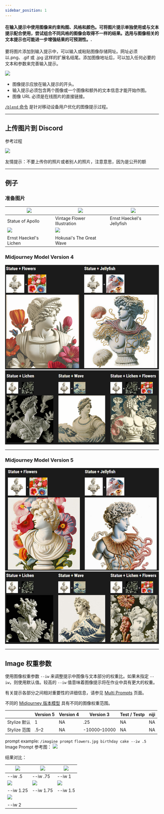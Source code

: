 ```yaml
---
sidebar_position: 1
---
```



#### 在输入提示中使用图像来约束构图、风格和颜色。可将图片提示单独使用或与文本提示配合使用，尝试组合不同风格的图像会取得不一样的结果。选用与图像相关的文本提示也可能进一步增强结果的可预测性。.


要将图片添加到输入提示中，可以输入或粘贴图像存储网址。网址必须以.png、.gif 或 .jpg 这样的扩展名结尾。添加图像地址后，可以加入任何必要的文本和参数来完善输入提示。

![](https://cdn.document360.io/3040c2b6-fead-4744-a3a9-d56d621c6c7e/Images/Documentation/MJ%20Prompt.png)

* 图像提示应放在输入提示的开头。  
* 输入提示必须包含两个图像或一个图像和额外的文本信息才能开始作图。  
* 图像 URL 必须是在线图片的直接链接。  

[`/blend` 命令](https://docs.midjourney.com/blend) 是针对移动设备用户优化的图像提示过程。

* * *

上传图片到   Discord
--------------------------

参考过程

![](https://cdn.document360.io/3040c2b6-fead-4744-a3a9-d56d621c6c7e/Images/Documentation/Discord_FHZfwDLhLY.gif)

友情提示：不要上传你的照片或者别人的照片，注意意思，因为是公开的额


* * *

例子
--------

### 准备图片
|![](https://cdn.document360.io/3040c2b6-fead-4744-a3a9-d56d621c6c7e/Images/Documentation/MJ_ImagePrompt_Statue.png)|![](https://cdn.document360.io/3040c2b6-fead-4744-a3a9-d56d621c6c7e/Images/Documentation/MJ_ImagePrompt_Flowers.png)|![](https://cdn.document360.io/3040c2b6-fead-4744-a3a9-d56d621c6c7e/Images/Documentation/MJ_ImagePrompt_Jelly.jpg)|
|-|-|-|
|Statue of Apollo|Vintage Flower Illustration|Ernst Haeckel's Jellyfish|
|![](https://cdn.document360.io/3040c2b6-fead-4744-a3a9-d56d621c6c7e/Images/Documentation/MJ_ImagePrompt_Lichen.png)|![](https://cdn.document360.io/3040c2b6-fead-4744-a3a9-d56d621c6c7e/Images/Documentation/MJ_ImagePrompt_Wave.png)|
|Ernst Haeckel's Lichen|Hokusai's The Great Wave|



### Midjourney Model Version 4

![](../../../assets/doc/imgp/1111.png)
![](../../../assets/doc/imgp/22222.png)

* * *

### Midjourney Model Version 5

![](../../../assets/doc/imgp/33333.png)
![](../../../assets/doc/imgp/44444.png)


* * *

Image 权重参数
----------------------


使用图像权重参数 `--iw` 来调整提示中图像与文本部分的权重比。如果未指定 `--iw`，则使用默认值。较高的 `--iw` 值意味着图像提示将在作业中具有更大的权重。

有关提示各部分之间相对重要性的详细信息，请参见 [Multi Prompts](https://docs.midjourney.com/multi-prompts) 页面。

不同的 [Midjourney 版本模型](https://docs.midjourney.com/models) 具有不同的图像权重范围。

|              | Version 5 | Version 4 | Version 3 | Test / Testp | niji |
|--------------|-----------|-----------|-----------|--------------|------|
| Stylize 默认 | 1         | NA        | .25       | NA           | NA   |
| Stylize 范围 | .5–2      | NA        | -10000–10000 | NA         | NA   |

prompt example: `/imagine prompt` `flowers.jpg birthday cake --iw .5`
Image Prompt 参考图：
![](https://cdn.document360.io/3040c2b6-fead-4744-a3a9-d56d621c6c7e/Images/Documentation/mj_iw-start.jpg)


结果对比：

|![](https://cdn.document360.io/3040c2b6-fead-4744-a3a9-d56d621c6c7e/Images/Documentation/mj_iw-0-50.png)|![](https://cdn.document360.io/3040c2b6-fead-4744-a3a9-d56d621c6c7e/Images/Documentation/mj_iw-0-75.png)|![](https://cdn.document360.io/3040c2b6-fead-4744-a3a9-d56d621c6c7e/Images/Documentation/mj_iw-1-00.png)|
|-|-|-|
|--iw .5|--iw .75|--iw 1|
|![](https://cdn.document360.io/3040c2b6-fead-4744-a3a9-d56d621c6c7e/Images/Documentation/mj_iw-1-25.png)|![](https://cdn.document360.io/3040c2b6-fead-4744-a3a9-d56d621c6c7e/Images/Documentation/mj_iw-1-50.png)|![](https://cdn.document360.io/3040c2b6-fead-4744-a3a9-d56d621c6c7e/Images/Documentation/mj_iw-1-75.png)|
|--iw 1.25|--iw 1.75|--iw 1.5|
|![](https://cdn.document360.io/3040c2b6-fead-4744-a3a9-d56d621c6c7e/Images/Documentation/mj_iw-2-00.png)|
|--iw 2|
